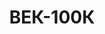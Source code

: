 ---
lang: ru
layout: featured
title: ВЕК-100К
max_weight: 100
icon: /assets/img/products/vek-100K.png
description: "<b>Доступны по спец заказу</b></br>Диапазон: 1т... 100т</br>Высота цифры индикатора: 100мм</br>Цена деления: 50кг</br><b>Цена зависит от выбора чалочных комплектующих</b>"
---